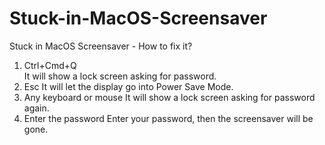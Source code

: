 # Stuck-in-MacOS-Screensaver
Stuck in MacOS Screensaver - How to fix it?


1. Ctrl+Cmd+Q
    <br>It will show a lock screen asking for password.
2. Esc
    It will let the display go into Power Save Mode.
3. Any keyboard or mouse
    It will show a lock screen asking for password again.
4. Enter the password
    Enter your password, then the screensaver will be gone.
